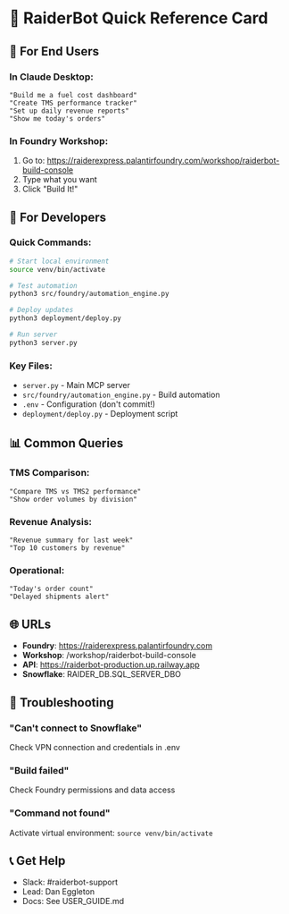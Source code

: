 # 🚀 RaiderBot Quick Reference Card

## 🎯 For End Users

### In Claude Desktop:
```
"Build me a fuel cost dashboard"
"Create TMS performance tracker"  
"Set up daily revenue reports"
"Show me today's orders"
```

### In Foundry Workshop:
1. Go to: https://raiderexpress.palantirfoundry.com/workshop/raiderbot-build-console
2. Type what you want
3. Click "Build It!"

## 🔧 For Developers

### Quick Commands:
```bash
# Start local environment
source venv/bin/activate

# Test automation
python3 src/foundry/automation_engine.py

# Deploy updates
python3 deployment/deploy.py

# Run server
python3 server.py
```

### Key Files:
- `server.py` - Main MCP server
- `src/foundry/automation_engine.py` - Build automation
- `.env` - Configuration (don't commit!)
- `deployment/deploy.py` - Deployment script

## 📊 Common Queries

### TMS Comparison:
```
"Compare TMS vs TMS2 performance"
"Show order volumes by division"
```

### Revenue Analysis:
```
"Revenue summary for last week"
"Top 10 customers by revenue"
```

### Operational:
```
"Today's order count"
"Delayed shipments alert"
```

## 🌐 URLs

- **Foundry**: https://raiderexpress.palantirfoundry.com
- **Workshop**: /workshop/raiderbot-build-console  
- **API**: https://raiderbot-production.up.railway.app
- **Snowflake**: RAIDER_DB.SQL_SERVER_DBO

## 🚨 Troubleshooting

### "Can't connect to Snowflake"
Check VPN connection and credentials in .env

### "Build failed"
Check Foundry permissions and data access

### "Command not found"
Activate virtual environment: `source venv/bin/activate`

## 📞 Get Help

- Slack: #raiderbot-support
- Lead: Dan Eggleton
- Docs: See USER_GUIDE.md